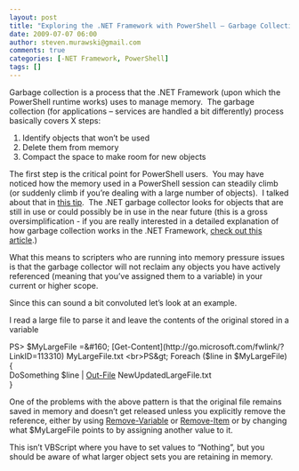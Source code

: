 ```yaml
---
layout: post
title: "Exploring the .NET Framework with PowerShell – Garbage Collection (Part 6)"
date: 2009-07-07 06:00
author: steven.murawski@gmail.com
comments: true
categories: [-NET Framework, PowerShell]
tags: []
---
```



Garbage collection is a process that the .NET Framework (upon which the PowerShell runtime works) uses to manage memory.&#160; The garbage collection (for applications – services are handled a bit differently) process basically covers X steps:



1.  Identify objects that won’t be used 
2.  Delete them from memory 
3.  Compact the space to make room for new objects 


The first step is the critical point for PowerShell users.&#160; You may have noticed how the memory used in a PowerShell session can steadily climb (or suddenly climb if you’re dealing with a large number of objects).&#160; I talked about that in [this tip](/blog/2009/03/tip-free-up-some-memory).&#160; The .NET garbage collector looks for objects that are still in use or could possibly be in use in the near future (this is a gross oversimplification - if you are really interested in a detailed explanation of how garbage collection works in the .NET Framework, <a href="http://www.simple-talk.com/content/article.aspx?article=737" target="_blank">check out this article</a>.) 



What this means to scripters who are running into memory pressure issues is that the garbage collector will not reclaim any objects you have actively referenced (meaning that you’ve assigned them to a variable) in your current or higher scope.&#160; 



Since this can sound a bit convoluted let’s look at an example.&#160; 



I read a large file to parse it and leave the contents of the original stored in a variable



PS&gt; $MyLargeFile =&#160; [Get-Content](http://go.microsoft.com/fwlink/?LinkID=113310) MyLargeFile.txt    <br>PS&gt; Foreach ($line in $MyLargeFile) {    <br>DoSomething $line | [Out-File](http://go.microsoft.com/fwlink/?LinkID=113363) NewUpdatedLargeFile.txt    <br>}



One of the problems with the above pattern is that the original file remains saved in memory and doesn’t get released unless you explicitly remove the reference, either by using [Remove-Variable](http://go.microsoft.com/fwlink/?LinkID=113380) or [Remove-Item](http://go.microsoft.com/fwlink/?LinkID=113373) or by changing what $MyLargeFile points to by assigning another value to it.&#160; 



This isn’t VBScript where you have to set values to “Nothing”, but you should be aware of what larger object sets you are retaining in memory.&#160; 

